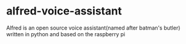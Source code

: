 # alfred-voice-assistant
Alfred is an open source voice assistant(named after batman's butler) written in python and based on the raspberry pi
